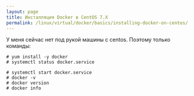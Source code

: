 ```yaml
---
layout: page
title: Инсталляция Docker в CentOS 7.X
permalink: /linux/virtual/docker/basics/installing-docker-on-centos/
---
```



У меня сейчас нет под рукой машины с centos. Поэтому только команды:

    # yum install -y docker
    # systemctl status docker.service

    # systemctl start docker.service
    # docker -v
    # docker version
    # docker info
